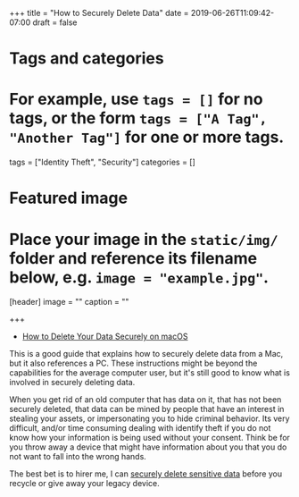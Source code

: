 +++
title = "How to Securely Delete Data"
date = 2019-06-26T11:09:42-07:00
draft = false

# Tags and categories
# For example, use `tags = []` for no tags, or the form `tags = ["A Tag", "Another Tag"]` for one or more tags.
tags = ["Identity Theft", "Security"]
categories = []

# Featured image
# Place your image in the `static/img/` folder and reference its filename below, e.g. `image = "example.jpg"`.
[header]
image = ""
caption = ""

+++
- [How to Delete Your Data Securely on macOS](https://ssd.eff.org/en/module/how-delete-your-data-securely-macos)

This is a good guide that explains how to securely delete data from a Mac, but it also references a PC. These instructions might be beyond the capabilities for the average computer user, but it's still good to know what is involved in securely deleting data.

When you get rid of an old computer that has data on it, that has not been securely deleted, that data can be mined by people that have an interest in stealing your assets, or impersonating you to hide criminal behavior. Its very difficult, and/or time consuming dealing with identify theft if you do not know how your information is being used without your consent. Think be for you throw away a device that might have information about you that you do not want to fall into the wrong hands.

The best bet is to hirer me, I can [securely delete sensitive data](/services/information/security/data/) before you recycle or give away your legacy device.
